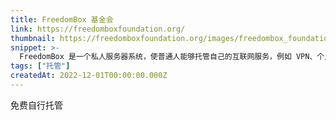 ```yaml
---
title: FreedomBox 基金会
link: https://freedomboxfoundation.org/
thumbnail: https://freedomboxfoundation.org/images/freedombox_foundation_favicon.png
snippet: >-
  FreedomBox 是一个私人服务器系统，使普通人能够托管自己的互联网服务，例如 VPN、个人网站、文件共享、加密信使、VoIP 服务器、元搜索引擎等等。
tags: ["托管"]
createdAt: 2022-12-01T00:00:00.000Z
---
```

免费自行托管